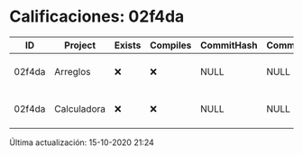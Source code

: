 # Calificaciones: 02f4da
|ID|Project|Exists|Compiles|CommitHash|CommitDate|CheckDate|Comments|
|-|-|-|-|-|-|-|-|
|02f4da|Arreglos|❌|❌|NULL|NULL|15-10-2020 21:24:07|No se encontró el archivo en PracticasComputacionI/Arreglos/Arreglos.cpp|
|02f4da|Calculadora|❌|❌|NULL|NULL|15-10-2020 21:24:05|No se encontró el archivo en PracticasComputacionI/Calculadora/Calculadora.cpp|

Última actualización: 15-10-2020 21:24